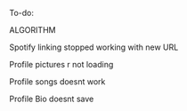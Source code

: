 To-do:

ALGORITHM

Spotify linking stopped working with new URL

Profile pictures r not loading

Profile songs doesnt work

Profile Bio doesnt save
